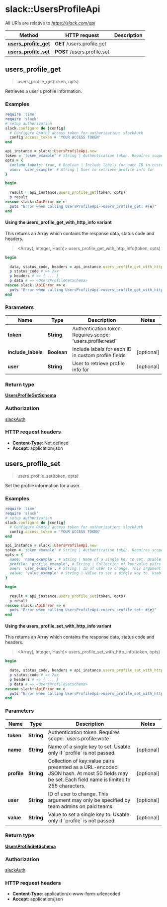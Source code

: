# slack::UsersProfileApi

All URIs are relative to *https://slack.com/api*

| Method | HTTP request | Description |
| ------ | ------------ | ----------- |
| [**users_profile_get**](UsersProfileApi.md#users_profile_get) | **GET** /users.profile.get |  |
| [**users_profile_set**](UsersProfileApi.md#users_profile_set) | **POST** /users.profile.set |  |


## users_profile_get

> <UsersProfileGetSchema> users_profile_get(token, opts)



Retrieves a user's profile information.

### Examples

```ruby
require 'time'
require 'slack'
# setup authorization
slack.configure do |config|
  # Configure OAuth2 access token for authorization: slackAuth
  config.access_token = 'YOUR ACCESS TOKEN'
end

api_instance = slack::UsersProfileApi.new
token = 'token_example' # String | Authentication token. Requires scope: `users.profile:read`
opts = {
  include_labels: true, # Boolean | Include labels for each ID in custom profile fields
  user: 'user_example' # String | User to retrieve profile info for
}

begin
  
  result = api_instance.users_profile_get(token, opts)
  p result
rescue slack::ApiError => e
  puts "Error when calling UsersProfileApi->users_profile_get: #{e}"
end
```

#### Using the users_profile_get_with_http_info variant

This returns an Array which contains the response data, status code and headers.

> <Array(<UsersProfileGetSchema>, Integer, Hash)> users_profile_get_with_http_info(token, opts)

```ruby
begin
  
  data, status_code, headers = api_instance.users_profile_get_with_http_info(token, opts)
  p status_code # => 2xx
  p headers # => { ... }
  p data # => <UsersProfileGetSchema>
rescue slack::ApiError => e
  puts "Error when calling UsersProfileApi->users_profile_get_with_http_info: #{e}"
end
```

### Parameters

| Name | Type | Description | Notes |
| ---- | ---- | ----------- | ----- |
| **token** | **String** | Authentication token. Requires scope: &#x60;users.profile:read&#x60; |  |
| **include_labels** | **Boolean** | Include labels for each ID in custom profile fields | [optional] |
| **user** | **String** | User to retrieve profile info for | [optional] |

### Return type

[**UsersProfileGetSchema**](UsersProfileGetSchema.md)

### Authorization

[slackAuth](../README.md#slackAuth)

### HTTP request headers

- **Content-Type**: Not defined
- **Accept**: application/json


## users_profile_set

> <UsersProfileSetSchema> users_profile_set(token, opts)



Set the profile information for a user.

### Examples

```ruby
require 'time'
require 'slack'
# setup authorization
slack.configure do |config|
  # Configure OAuth2 access token for authorization: slackAuth
  config.access_token = 'YOUR ACCESS TOKEN'
end

api_instance = slack::UsersProfileApi.new
token = 'token_example' # String | Authentication token. Requires scope: `users.profile:write`
opts = {
  name: 'name_example', # String | Name of a single key to set. Usable only if `profile` is not passed.
  profile: 'profile_example', # String | Collection of key:value pairs presented as a URL-encoded JSON hash. At most 50 fields may be set. Each field name is limited to 255 characters.
  user: 'user_example', # String | ID of user to change. This argument may only be specified by team admins on paid teams.
  value: 'value_example' # String | Value to set a single key to. Usable only if `profile` is not passed.
}

begin
  
  result = api_instance.users_profile_set(token, opts)
  p result
rescue slack::ApiError => e
  puts "Error when calling UsersProfileApi->users_profile_set: #{e}"
end
```

#### Using the users_profile_set_with_http_info variant

This returns an Array which contains the response data, status code and headers.

> <Array(<UsersProfileSetSchema>, Integer, Hash)> users_profile_set_with_http_info(token, opts)

```ruby
begin
  
  data, status_code, headers = api_instance.users_profile_set_with_http_info(token, opts)
  p status_code # => 2xx
  p headers # => { ... }
  p data # => <UsersProfileSetSchema>
rescue slack::ApiError => e
  puts "Error when calling UsersProfileApi->users_profile_set_with_http_info: #{e}"
end
```

### Parameters

| Name | Type | Description | Notes |
| ---- | ---- | ----------- | ----- |
| **token** | **String** | Authentication token. Requires scope: &#x60;users.profile:write&#x60; |  |
| **name** | **String** | Name of a single key to set. Usable only if &#x60;profile&#x60; is not passed. | [optional] |
| **profile** | **String** | Collection of key:value pairs presented as a URL-encoded JSON hash. At most 50 fields may be set. Each field name is limited to 255 characters. | [optional] |
| **user** | **String** | ID of user to change. This argument may only be specified by team admins on paid teams. | [optional] |
| **value** | **String** | Value to set a single key to. Usable only if &#x60;profile&#x60; is not passed. | [optional] |

### Return type

[**UsersProfileSetSchema**](UsersProfileSetSchema.md)

### Authorization

[slackAuth](../README.md#slackAuth)

### HTTP request headers

- **Content-Type**: application/x-www-form-urlencoded
- **Accept**: application/json

